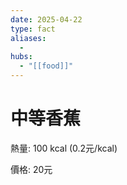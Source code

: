 ```yaml
---
date: 2025-04-22
type: fact
aliases:
  -
hubs:
  - "[[food]]"
---
```


# 中等香蕉

熱量: 100 kcal (0.2元/kcal)

價格: 20元

